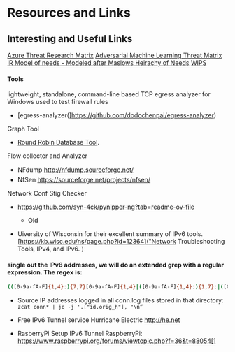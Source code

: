 # Resources and Links

## Interesting and Useful Links 

[Azure Threat Research Matrix](https://microsoft.github.io/Azure-Threat-Research-Matrix/) 
[Adversarial Machine Learning Threat Matrix](https://github.com/mitre/advmlthreatmatrix)
[IR Model of needs - Modeled after Maslows Heirachy of Needs](https://github.com/swannman/ircapabilities)
[WIPS](https://documentation.meraki.com/MR/Monitoring_and_Reporting/Air_Marshal86)

####  Tools 
lightweight, standalone, command-line based TCP egress analyzer for Windows used to test firewall rules
 - [egress-analyzer(]https://github.com/dodochenpai/egress-analyzer)

Graph Tool
- [Round Robin Database Tool](https://oss.oetiker.ch/rrdtool/).

Flow collecter and Analyzer
- NFdump  http://nfdump.sourceforge.net/     
- NfSen https://sourceforge.net/projects/nfsen/

Network Conf Stig Checker
- https://github.com/syn-4ck/pynipper-ng?tab=readme-ov-file
    - Old

- Uiversity of Wisconsin for their excellent summary of IPv6 tools. 
[https://kb.wisc.edu/ns/page.php?id=12364]("Network Troubleshooting Tools, IPv4, and IPv6. )

#### single out the IPv6 addresses, we will do an extended grep with a regular expression. The regex is:
```sh
(([0-9a-fA-F]{1,4}:){7,7}[0-9a-fA-F]{1,4}|([0-9a-fA-F]{1,4}:){1,7}:|([0-9a-fA-F]{1,4}:){1,6}:[0-9a-fA-F]{1,4}|([0-9a-fA-F]{1,4}:){1,5}(:[0-9a-fA-F]{1,4}){1,2}|([0-9a-fA-F]{1,4}:){1,4}(:[0-9a-fA-F]{1,4}){1,3}|([0-9a-fA-F]{1,4}:){1,3}(:[0-9a-fA-F]{1,4}){1,4}|([0-9a-fA-F]{1,4}:){1,2}(:[0-9a-fA-F]{1,4}){1,5}|[0-9a-fA-F]{1,4}:((:[0-9a-fA-F]{1,4}){1,6})|:((:[0-9a-fA-F]{1,4}){1,7}|:)|fe80:(:[0-9a-fA-F]{0,4}){0,4}%[0-9a-zA-Z]{1,}|::(ffff(:0{1,4}){0,1}:){0,1}((25[0-5]|(2[0-4]|1{0,1}[0-9]){0,1}[0-9])\.){3,3}(25[0-5]|(2[0-4]|1{0,1}[0-9]){0,1}[0-9])|([0-9a-fA-F]{1,4}:){1,4}:((25[0-5]|(2[0-4]|1{0,1}[0-9]){0,1}[0-9])\.){3,3}(25[0-5]|(2[0-4]|1{0,1}[0-9]){0,1}[0-9]))
```

- Source IP addresses logged in all conn.log files stored in that directory:
`zcat conn* | jq -j '.["id.orig_h"], "\n”`

- Free IPv6 Tunnel service
Hurricane Electric http://he.net

- RasberryPi Setup IPv6 Tunnel
RaspberryPi: https://www.raspberrypi.org/forums/viewtopic.php?f=36&t=88054[1